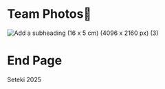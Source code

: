 # Team Photos🦾
![Add a subheading (16 x 5 cm) (4096 x 2160 px) (3)](https://github.com/user-attachments/assets/c5fd5e64-351a-4e83-a7f3-a67a80211a1f)

# End Page
Seteki 2025
